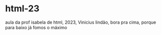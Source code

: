 # html-23
aula da prof isabela de html, 2023, Vinicius lindão, bora pra cima, porque para baixo já fomos o máximo
